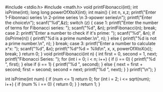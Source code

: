 



#include <stdio.h>
#include <math.h>
void printFibonacci(int);
int isPrime(int);
long long powerOfXtoX(int);
int main() {
   int n, x,z;
   printf("Enter 1-Fibonnaci series \n 2-prime series \n 3-xpower series\n");
   printf("Enter the choice\n");
   scanf("%d",&z);
   switch (z)
   {
   case 1:
    printf("Enter the number of terms for Fibonacci series: ");
    scanf("%d", &n);
    printFibonacci(n);
    break;
    case 2:
    printf("Enter a number to check if it's prime: ");
    scanf("%d", &n);
    if (isPrime(n)) 
    {
        printf("%d is a prime number.\n", n);
    }
    else 
    {
        printf("%d is not a prime number.\n", n);
    }
    break;
    case 3:
    printf("Enter a number to calculate x^x: ");
    scanf("%d", &x);
    printf("%d^%d = %lld\n", x, x, powerOfXtoX(x));
    break;
    }
    return 0;
}
void printFibonacci(int n) {
    int first = 0, second = 1, next;
    printf("Fibonacci Series: ");
    for (int i = 0; i < n; i++) {
        if (i == 0) {
            printf("%d ", first);
        } else if (i == 1) {
            printf("%d ", second);
        } else {
            next = first + second;
            first = second;
            second = next;
            printf("%d ", next);
        }
    }
    printf("\n");
    }
    
int isPrime(int num) {
    if (num <= 1) return 0; 
    for (int i = 2; i <= sqrt(num); i++) {
        if (num % i == 0) {
            return 0; 
        }
    }
    return 1;
}
